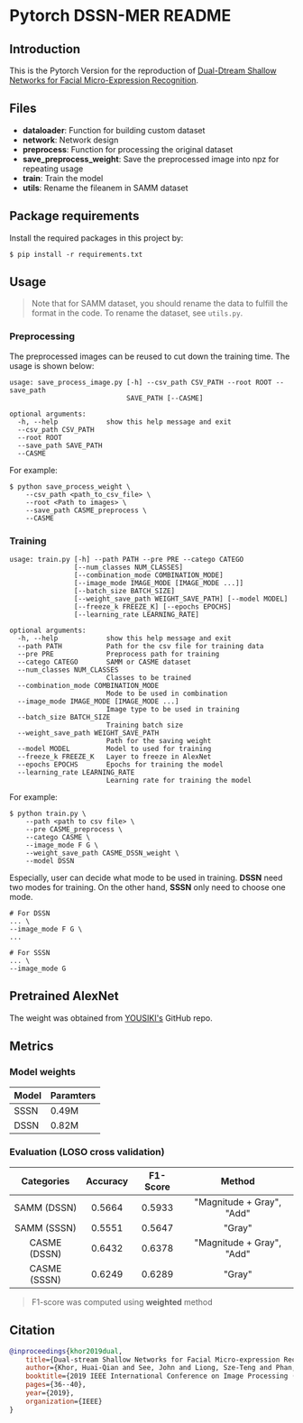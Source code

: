 # Pytorch DSSN-MER README

## Introduction
This is the Pytorch Version for the reproduction of [Dual-Dtream Shallow Networks for Facial Micro-Expression Recognition](https://ieeexplore.ieee.org/document/8802965).

## Files
* **dataloader**: Function for building custom dataset
* **network**: Network design
* **preprocess**: Function for processing the original dataset
* **save_preprocess_weight**: Save the preprocessed image into npz for repeating usage
* **train**: Train the model
* **utils**: Rename the fileanem in SAMM dataset

## Package requirements
Install the required packages in this project by:
```shell
$ pip install -r requirements.txt
```

## Usage
> Note that for SAMM dataset, you should rename the data to fulfill the format in the code. To rename the dataset, see `utils.py`.
> 
### Preprocessing
The preprocessed images can be reused to cut down the training time. The usage is shown below:
```
usage: save_process_image.py [-h] --csv_path CSV_PATH --root ROOT --save_path
                             SAVE_PATH [--CASME]

optional arguments:
  -h, --help            show this help message and exit
  --csv_path CSV_PATH
  --root ROOT
  --save_path SAVE_PATH
  --CASME
```

For example:
```shell
$ python save_process_weight \
    --csv_path <path_to_csv_file> \
    --root <Path to images> \
    --save_path CASME_preprocess \
    --CASME
```

### Training
```
usage: train.py [-h] --path PATH --pre PRE --catego CATEGO
                [--num_classes NUM_CLASSES]
                [--combination_mode COMBINATION_MODE]
                [--image_mode IMAGE_MODE [IMAGE_MODE ...]]
                [--batch_size BATCH_SIZE]
                [--weight_save_path WEIGHT_SAVE_PATH] [--model MODEL]
                [--freeze_k FREEZE_K] [--epochs EPOCHS]
                [--learning_rate LEARNING_RATE]

optional arguments:
  -h, --help            show this help message and exit
  --path PATH           Path for the csv file for training data
  --pre PRE             Preprocess path for training
  --catego CATEGO       SAMM or CASME dataset
  --num_classes NUM_CLASSES
                        Classes to be trained
  --combination_mode COMBINATION_MODE
                        Mode to be used in combination
  --image_mode IMAGE_MODE [IMAGE_MODE ...]
                        Image type to be used in training
  --batch_size BATCH_SIZE
                        Training batch size
  --weight_save_path WEIGHT_SAVE_PATH
                        Path for the saving weight
  --model MODEL         Model to used for training
  --freeze_k FREEZE_K   Layer to freeze in AlexNet
  --epochs EPOCHS       Epochs for training the model
  --learning_rate LEARNING_RATE
                        Learning rate for training the model
```

For example:
```shell
$ python train.py \
    --path <path to csv file> \
    --pre CASME_preprocess \
    --catego CASME \
    --image_mode F G \
    --weight_save_path CASME_DSSN_weight \
    --model DSSN
```

Especially, user can decide what mode to be used in training. **DSSN** need two modes for training. On the other hand, **SSSN** only need to choose one mode.
```
# For DSSN
... \
--image_mode F G \
...

# For SSSN
... \
--image_mode G
```

## Pretrained AlexNet
The weight was obtained from [YOUSIKI's](https://github.com/YOUSIKI/PyTorch-AlexNet) GitHub repo.

## Metrics

### Model weights


| Model | Paramters |
| ----- | --------- |
| SSSN  | 0.49M     |
| DSSN  | 0.82M     |

### Evaluation (LOSO cross validation)
|  Categories  | Accuracy | F1-Score |          Method           |
|:------------:|:--------:|:--------:|:-------------------------:|
| SAMM (DSSN)  |  0.5664  |  0.5933  | "Magnitude + Gray", "Add" |
| SAMM (SSSN)  |  0.5551  |  0.5647  |          "Gray"           |
| CASME (DSSN) |  0.6432  |  0.6378  | "Magnitude + Gray", "Add" |
| CASME (SSSN) |  0.6249  |  0.6289  |          "Gray"           |

> F1-score was computed using **weighted** method


## Citation
```bibtex
@inproceedings{khor2019dual,
    title={Dual-stream Shallow Networks for Facial Micro-expression Recognition},
    author={Khor, Huai-Qian and See, John and Liong, Sze-Teng and Phan, Raphael CW and Lin, Weiyao},
    booktitle={2019 IEEE International Conference on Image Processing (ICIP)},
    pages={36--40},
    year={2019},
    organization={IEEE}
}
```
